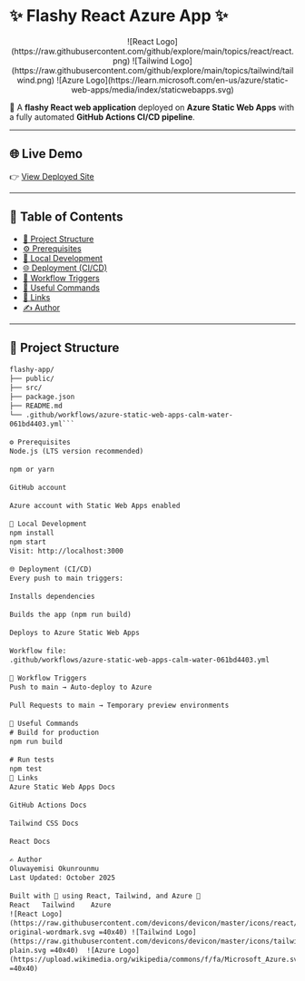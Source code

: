 # ✨ Flashy React Azure App ✨

<p align="center">
  ![React Logo](https://raw.githubusercontent.com/github/explore/main/topics/react/react.png)
  ![Tailwind Logo](https://raw.githubusercontent.com/github/explore/main/topics/tailwind/tailwind.png)
  ![Azure Logo](https://learn.microsoft.com/en-us/azure/static-web-apps/media/index/staticwebapps.svg)
</p>

🚀 A **flashy React web application** deployed on **Azure Static Web Apps** with a fully automated **GitHub Actions CI/CD pipeline**.

---

## 🌐 Live Demo

👉 [View Deployed Site](https://calm-water-061bd4403.z01.azurefd.net)

---

## 🧭 Table of Contents

- [📁 Project Structure](#-project-structure)
- [⚙️ Prerequisites](#️-prerequisites)
- [🧱 Local Development](#-local-development)
- [🌐 Deployment (CI/CD)](#-deployment-cicd)
- [🚦 Workflow Triggers](#-workflow-triggers)
- [🧪 Useful Commands](#-useful-commands)
- [🔗 Links](#-links)
- [✍️ Author](#️-author)

---

## 📁 Project Structure

```plaintext
flashy-app/
├── public/
├── src/
├── package.json
├── README.md
└── .github/workflows/azure-static-web-apps-calm-water-061bd4403.yml```

⚙️ Prerequisites
Node.js (LTS version recommended)

npm or yarn

GitHub account

Azure account with Static Web Apps enabled

🧱 Local Development
npm install
npm start
Visit: http://localhost:3000

🌐 Deployment (CI/CD)
Every push to main triggers:

Installs dependencies

Builds the app (npm run build)

Deploys to Azure Static Web Apps

Workflow file:
.github/workflows/azure-static-web-apps-calm-water-061bd4403.yml

🚦 Workflow Triggers
Push to main → Auto-deploy to Azure

Pull Requests to main → Temporary preview environments

🧪 Useful Commands
# Build for production
npm run build

# Run tests
npm test
🔗 Links
Azure Static Web Apps Docs

GitHub Actions Docs

Tailwind CSS Docs

React Docs

✍️ Author
Oluwayemisi Okunrounmu
Last Updated: October 2025

Built with 💙 using React, Tailwind, and Azure 🚀
React	Tailwind	Azure
![React Logo](https://raw.githubusercontent.com/devicons/devicon/master/icons/react/react-original-wordmark.svg =40x40)	![Tailwind Logo](https://raw.githubusercontent.com/devicons/devicon/master/icons/tailwindcss/tailwindcss-plain.svg =40x40)	![Azure Logo](https://upload.wikimedia.org/wikipedia/commons/f/fa/Microsoft_Azure.svg =40x40)




